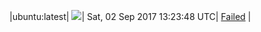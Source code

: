 |ubuntu:latest| ![](https://cdn.rawgit.com/Neilpang/acmetest/master/status/ubuntu-latest.svg?1504358628)| Sat, 02 Sep 2017 13:23:48 UTC| [Failed](https://github.com/Neilpang/acmetest/blob/master/logs/ubuntu-latest.out) |
